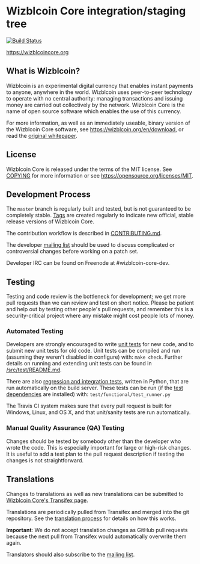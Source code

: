 Wizblcoin Core integration/staging tree
=====================================

[![Build Status](https://travis-ci.org/wizblcoin/wizblcoin.svg?branch=master)](https://travis-ci.org/wizblcoin/wizblcoin)

https://wizblcoincore.org

What is Wizblcoin?
----------------

Wizblcoin is an experimental digital currency that enables instant payments to
anyone, anywhere in the world. Wizblcoin uses peer-to-peer technology to operate
with no central authority: managing transactions and issuing money are carried
out collectively by the network. Wizblcoin Core is the name of open source
software which enables the use of this currency.

For more information, as well as an immediately useable, binary version of
the Wizblcoin Core software, see https://wizblcoin.org/en/download, or read the
[original whitepaper](https://wizblcoincore.org/wizblcoin.pdf).

License
-------

Wizblcoin Core is released under the terms of the MIT license. See [COPYING](COPYING) for more
information or see https://opensource.org/licenses/MIT.

Development Process
-------------------

The `master` branch is regularly built and tested, but is not guaranteed to be
completely stable. [Tags](https://github.com/wizblcoin/wizblcoin/tags) are created
regularly to indicate new official, stable release versions of Wizblcoin Core.

The contribution workflow is described in [CONTRIBUTING.md](CONTRIBUTING.md).

The developer [mailing list](https://lists.linuxfoundation.org/mailman/listinfo/wizblcoin-dev)
should be used to discuss complicated or controversial changes before working
on a patch set.

Developer IRC can be found on Freenode at #wizblcoin-core-dev.

Testing
-------

Testing and code review is the bottleneck for development; we get more pull
requests than we can review and test on short notice. Please be patient and help out by testing
other people's pull requests, and remember this is a security-critical project where any mistake might cost people
lots of money.

### Automated Testing

Developers are strongly encouraged to write [unit tests](src/test/README.md) for new code, and to
submit new unit tests for old code. Unit tests can be compiled and run
(assuming they weren't disabled in configure) with: `make check`. Further details on running
and extending unit tests can be found in [/src/test/README.md](/src/test/README.md).

There are also [regression and integration tests](/test), written
in Python, that are run automatically on the build server.
These tests can be run (if the [test dependencies](/test) are installed) with: `test/functional/test_runner.py`

The Travis CI system makes sure that every pull request is built for Windows, Linux, and OS X, and that unit/sanity tests are run automatically.

### Manual Quality Assurance (QA) Testing

Changes should be tested by somebody other than the developer who wrote the
code. This is especially important for large or high-risk changes. It is useful
to add a test plan to the pull request description if testing the changes is
not straightforward.

Translations
------------

Changes to translations as well as new translations can be submitted to
[Wizblcoin Core's Transifex page](https://www.transifex.com/projects/p/wizblcoin/).

Translations are periodically pulled from Transifex and merged into the git repository. See the
[translation process](doc/translation_process.md) for details on how this works.

**Important**: We do not accept translation changes as GitHub pull requests because the next
pull from Transifex would automatically overwrite them again.

Translators should also subscribe to the [mailing list](https://groups.google.com/forum/#!forum/wizblcoin-translators).
